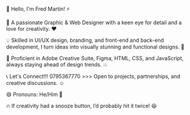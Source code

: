  👋 Hello, I'm Fred Martin! ⚡

🎨 A passionate Graphic & Web Designer with a keen eye for detail and a love for creativity. ❤️

💡 Skilled in UI/UX design, branding, and front-end and back-end development, I turn ideas into visually stunning and functional designs. 🤭

🚀 Proficient in Adobe Creative Suite, Figma, HTML, CSS, and JavaScript, always staying ahead of design trends. 💥

📞 Let's Connect!!! 0795367770 >>> Open to projects, partnerships, and creative discussions. ☺️

😄 Pronouns: He/Him 🌚

🔥 If creativity had a snooze button, I’d probably hit it twice! 😆
<!---
CappuccinoSzn/CappuccinoSzn is a ✨ special ✨ repository because its `README.md` (this file) appears on your GitHub profile.
You can click the Preview link to take a look at your changes.
--->
